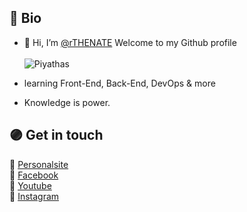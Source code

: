 ## 🔵 Bio

- 👋 Hi, I’m [@rTHENATE](https://natewebsite.vercel.app/) Welcome to my Github profile <br><br>
![Piyathas](https://media.discordapp.net/attachments/944642467737788416/963545092990328852/Untitled-4.jpg)

- learning Front-End, Back-End, DevOps & more 
- Knowledge is power.

## 🟣 Get in touch

🔶 [Personalsite](https://natewebsite.vercel.app/)<br>
🔷 [Facebook](#)<br>
🔶 [Youtube](#)<br>
🔷 [Instagram](#)<br>
